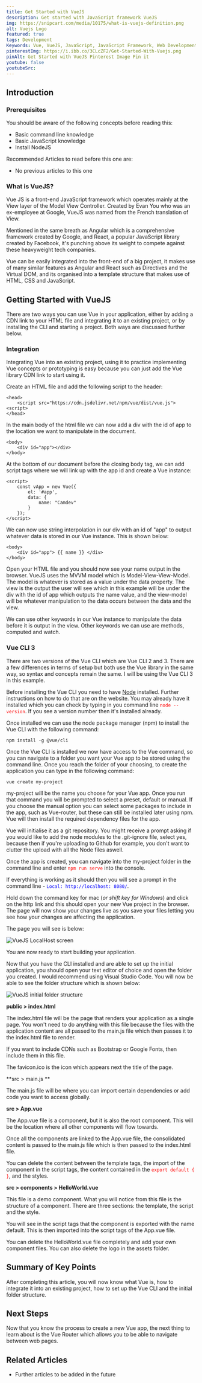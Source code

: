 ```yaml
---
title: Get Started with VueJS
description: Get started with JavaScript framework VueJS
img: https://snipcart.com/media/10175/what-is-vuejs-definition.png
alt: Vuejs Logo
featured: true
tags: Development
Keywords: Vue, VueJS, JavaScript, JavaScript Framework, Web Development, Website Development, installing vue, installing vuejs, vue components, vue router
pinterestImg: https://i.ibb.co/3CLcZF2/Get-Started-With-Vuejs.png
pinAlt: Get Started with VueJS Pinterest Image Pin it
youtube: false
youtubeSrc:
---
```


## Introduction

### Prerequisites

You should be aware of the following concepts before reading this:

- Basic command line knowledge
- Basic JavaScript knowledge
- Install NodeJS

Recommended Articles to read before this one are:

- No previous articles to this one

### What is VueJS?

Vue JS is a front-end JavaScript framework which operates mainly at the View layer of the Model View Controller. Created by Evan You who was an ex-employee at Google, VueJS was named from the French translation of View. 

Mentioned in the same breath as Angular which is a comprehensive framework created by Google, and React, a popular JavaScript library created by Facebook, it's punching above its weight to compete against these heavyweight tech companies. 

Vue can be easily integrated into the front-end of a big project, it makes use of many similar features as Angular and React such as Directives and the Virtual DOM, and its organised into a template structure that makes use of HTML, CSS and JavaScript.

## Getting Started with VueJS

There are two ways you can use Vue in your application, either by adding a CDN link to your HTML file and integrating it to an existing project, or by installing the CLI and starting a project. Both ways are discussed further below.

### Integration

Integrating Vue into an existing project, using it to practice implementing Vue concepts or prototyping is easy because you can just add the Vue library CDN link to start using it.

Create an HTML file and add the following script to the header:

```markup[integrate.html]
<head>
	<script src="https://cdn.jsdelivr.net/npm/vue/dist/vue.js"><script>
</head>
```

In the main body of the html file we can now add a div with the id of app to the location we want to manipulate in the document. 

```markup[integrate.html]
<body>
	<div id="app"></div>
</body>
```

At the bottom of our document before the closing body tag, we can add script tags where we will link up with the app id and create a Vue instance:

```markup[integrate.html]
<script>
	const vApp = new Vue({
		el: '#app',
		data: {
			name: "Camdev"
		}
	});
</script>
```

We can now use string interpolation in our div with an id of "app" to output whatever data is stored in our Vue instance. This is shown below:

```markup[integrate.html]
<body>
	<div id="app"> {{ name }} </div>
</body>
```

Open your HTML file and you should now see your name output in the browser. VueJS uses the MVVM model which is Model-View-View-Model. The model is whatever is stored as a value under the data property. The view is the output the user will see which in this example will be under the div with the id of app which outputs the name value, and the view-model will be whatever manipulation to the data occurs between the data and the view. 

We can use other keywords in our Vue instance to manipulate the data before it is output in the view. Other keywords we can use are methods, computed and watch. 

### Vue CLI 3

There are two versions of the Vue CLI which are Vue CLI 2 and 3. There are a few differences in terms of setup but both use the Vue library in the same way, so syntax and concepts remain the same. I will be using the Vue CLI 3 in this example. 

Before installing the Vue CLI you need to have [Node](https://nodejs.org/en/download/) installed. Further instructions on how to do that are on the website. You may already have it installed which you can check by typing in you command line <span style="color: red">`node --version`</span>. If you see a version number then it's installed already. 

Once installed we can use the node package manager (npm) to install the Vue CLI with the following command:

```console[console]
npm install -g @vue/cli
```

Once the Vue CLI is installed we now have access to the Vue command, so you can navigate to a folder you want your Vue app to be stored using the command line. Once you reach the folder of your choosing, to create the application you can type in the following command:

```console[console]
vue create my-project
```

my-project will be the name you choose for your Vue app. Once you run that command you will be prompted to select a preset, default or manual. If you choose the manual option you can select some packages to include in the app, such as Vue-router, but these can still be installed later using npm. Vue will then install the required dependency files for the app. 

Vue will initialise it as a git repository. You might receive a prompt asking if you would like to add the node modules to the .git-ignore file, select yes, because then if you're uploading to Github for example, you don't want to clutter the upload with all the Node files aswell.

Once the app is created, you can navigate into the my-project folder in the command line and enter <span style="color: red">`npm run serve`</span> into the console.

If everything is working as it should then you will see a prompt in the command line - <span style="color: blue">`Local: http://localhost: 8080/`</span>. 

Hold down the command key for mac (*or shift key for Windows*) and click on the http link and this should open your new Vue project in the browser. The page will now show your changes live as you save your files letting you see how your changes are affecting the application.

The page you will see is below:

<img src="https://cdn-media-1.freecodecamp.org/images/bRNk-GcCDW-4lhpwg3wEjbE9NgfImcTEFMFj" alt="VueJS LocalHost screen" class="noPin">

You are now ready to start building your application.

Now that you have the CLI installed and are able to set up the initial application, you should open your text editor of choice and open the folder you created. I would recommend using Visual Studio Code. You will now be able to see the folder structure which is shown below:

<img src="https://i.ibb.co/MpN3JKB/Screenshot-2020-06-19-at-10-27-00.png" alt="VueJS initial folder structure" class="noPin">

**public > index.html**

The index.html file will be the page that renders your application as a single page. You won't need to do anything with this file because the files with the application content are all passed to the main.js file which then passes it to the index.html file to render. 

If you want to include CDNs such as Bootstrap or Google Fonts, then include them in this file. 

The favicon.ico is the icon which appears next the title of the page. 

**src > main.js **

The main.js file will be where you can import certain dependencies or add code you want to access globally.

**src > App.vue**

The App.vue file is a component, but it is also the root component. This will be the location where all other components will flow towards. 

Once all the components are linked to the App.vue file, the consolidated content is passed to the main.js file which is then passed to the index.html file. 

You can delete the content between the template tags, the import of the component in the script tags, the content contained in the <span style="color: red">`export default { }`</span>, and the styles.

**src > components > HelloWorld.vue**

This file is a demo component. What you will notice from this file is the structure of a component. There are three sections: the template, the script and the style. 

You will see in the script tags that the component is exported with the name default. This is then imported into the script tags of the App.vue file. 

You can delete the HelloWorld.vue file completely and add your own component files. You can also delete the logo in the assets folder.

## Summary of Key Points

After completing this article, you will now know what Vue is, how to integrate it into an existing project, how to set up the Vue CLI and the initial folder structure.

## Next Steps

Now that you know the process to create a new Vue app, the next thing to learn about is the Vue Router which allows you to be able to navigate between web pages. 

## Related Articles 

- Further articles to be added in the future